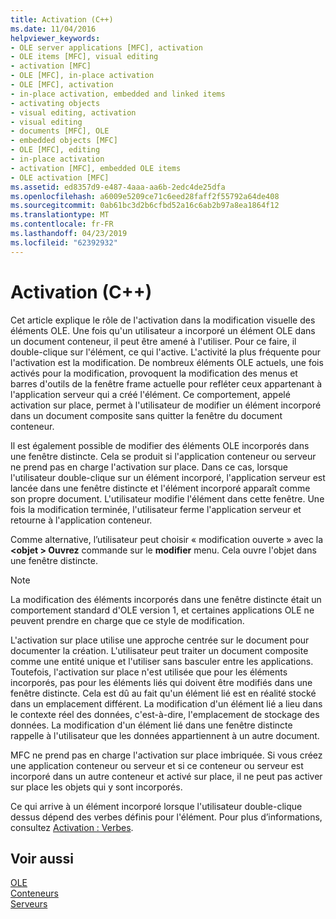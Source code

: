 ```yaml
---
title: Activation (C++)
ms.date: 11/04/2016
helpviewer_keywords:
- OLE server applications [MFC], activation
- OLE items [MFC], visual editing
- activation [MFC]
- OLE [MFC], in-place activation
- OLE [MFC], activation
- in-place activation, embedded and linked items
- activating objects
- visual editing, activation
- visual editing
- documents [MFC], OLE
- embedded objects [MFC]
- OLE [MFC], editing
- in-place activation
- activation [MFC], embedded OLE items
- OLE activation [MFC]
ms.assetid: ed8357d9-e487-4aaa-aa6b-2edc4de25dfa
ms.openlocfilehash: a6009e5209ce71c6eed28faff2f55792a64de408
ms.sourcegitcommit: 0ab61bc3d2b6cfbd52a16c6ab2b97a8ea1864f12
ms.translationtype: MT
ms.contentlocale: fr-FR
ms.lasthandoff: 04/23/2019
ms.locfileid: "62392932"
---
```

# <a name="activation-c"></a>Activation (C++)

Cet article explique le rôle de l'activation dans la modification visuelle des éléments OLE. Une fois qu'un utilisateur a incorporé un élément OLE dans un document conteneur, il peut être amené à l'utiliser. Pour ce faire, il double-clique sur l'élément, ce qui l'active. L'activité la plus fréquente pour l'activation est la modification. De nombreux éléments OLE actuels, une fois activés pour la modification, provoquent la modification des menus et barres d'outils de la fenêtre frame actuelle pour refléter ceux appartenant à l'application serveur qui a créé l'élément. Ce comportement, appelé activation sur place, permet à l'utilisateur de modifier un élément incorporé dans un document composite sans quitter la fenêtre du document conteneur.

Il est également possible de modifier des éléments OLE incorporés dans une fenêtre distincte. Cela se produit si l'application conteneur ou serveur ne prend pas en charge l'activation sur place. Dans ce cas, lorsque l'utilisateur double-clique sur un élément incorporé, l'application serveur est lancée dans une fenêtre distincte et l'élément incorporé apparaît comme son propre document. L'utilisateur modifie l'élément dans cette fenêtre. Une fois la modification terminée, l'utilisateur ferme l'application serveur et retourne à l'application conteneur.

Comme alternative, l’utilisateur peut choisir « modification ouverte » avec la  **\<objet > Ouvrez** commande sur le **modifier** menu. Cela ouvre l'objet dans une fenêtre distincte.

> [!NOTE]
>  La modification des éléments incorporés dans une fenêtre distincte était un comportement standard d'OLE version 1, et certaines applications OLE ne peuvent prendre en charge que ce style de modification.

L'activation sur place utilise une approche centrée sur le document pour documenter la création. L'utilisateur peut traiter un document composite comme une entité unique et l'utiliser sans basculer entre les applications. Toutefois, l'activation sur place n'est utilisée que pour les éléments incorporés, pas pour les éléments liés qui doivent être modifiés dans une fenêtre distincte. Cela est dû au fait qu'un élément lié est en réalité stocké dans un emplacement différent. La modification d'un élément lié a lieu dans le contexte réel des données, c'est-à-dire, l'emplacement de stockage des données. La modification d'un élément lié dans une fenêtre distincte rappelle à l'utilisateur que les données appartiennent à un autre document.

MFC ne prend pas en charge l'activation sur place imbriquée. Si vous créez une application conteneur ou serveur et si ce conteneur ou serveur est incorporé dans un autre conteneur et activé sur place, il ne peut pas activer sur place les objets qui y sont incorporés.

Ce qui arrive à un élément incorporé lorsque l'utilisateur double-clique dessus dépend des verbes définis pour l'élément. Pour plus d’informations, consultez [Activation : Verbes](../mfc/activation-verbs.md).

## <a name="see-also"></a>Voir aussi

[OLE](../mfc/ole-in-mfc.md)<br/>
[Conteneurs](../mfc/containers.md)<br/>
[Serveurs](../mfc/servers.md)
